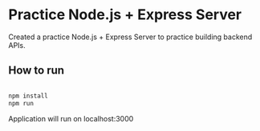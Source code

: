# Practice Node.js + Express Server

Created a practice Node.js + Express Server to practice building backend APIs. 


## How to run

```sh

npm install
npm run

```

Application will run on localhost:3000

